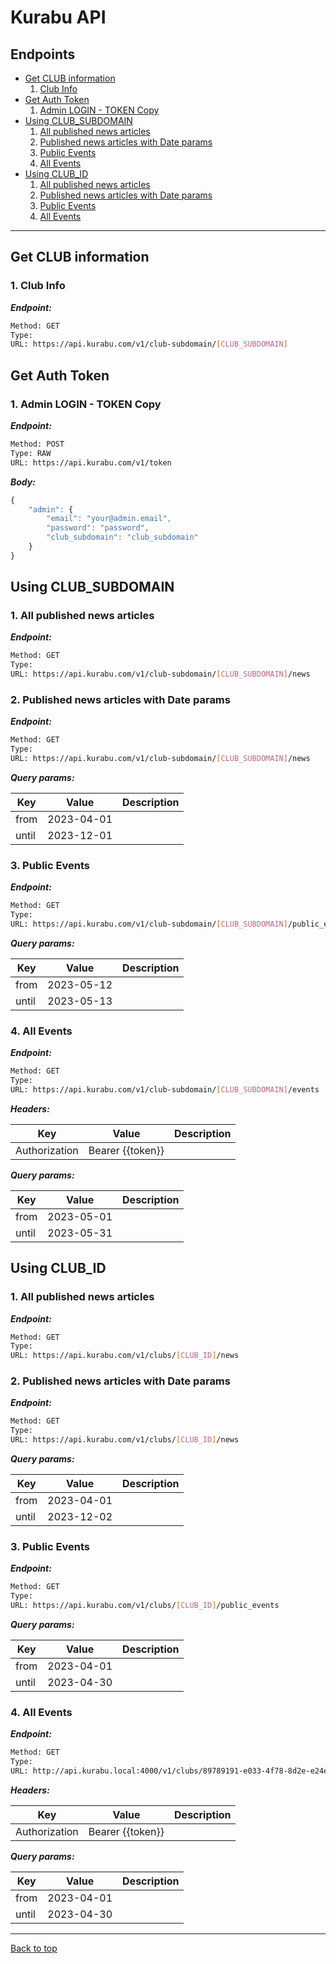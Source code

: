 
# Kurabu API


## Endpoints

* [Get CLUB information](#get-club-information)
    1. [Club Info](#1-club-info)
* [Get Auth Token](#get-auth-token)
    1. [Admin LOGIN - TOKEN Copy](#1-admin-login---token-copy)
* [Using CLUB_SUBDOMAIN](#using-club_subdomain)
    1. [All published news articles](#1-all-published-news-articles)
    1. [Published news articles with Date params](#2-published-news-articles-with-date-params)
    1. [Public Events](#3-public-events)
    1. [All Events](#4-all-events)
* [Using CLUB_ID](#using-club_id)
    1. [All published news articles](#1-all-published-news-articles-1)
    1. [Published news articles with Date params](#2-published-news-articles-with-date-params-1)
    1. [Public Events](#3-public-events-1)
    1. [All Events](#4-all-events-1)

--------



## Get CLUB information



### 1. Club Info



***Endpoint:***

```bash
Method: GET
Type: 
URL: https://api.kurabu.com/v1/club-subdomain/[CLUB_SUBDOMAIN]
```



## Get Auth Token



### 1. Admin LOGIN - TOKEN Copy



***Endpoint:***

```bash
Method: POST
Type: RAW
URL: https://api.kurabu.com/v1/token
```



***Body:***

```js        
{
    "admin": {
        "email": "your@admin.email",
        "password": "password",
        "club_subdomain": "club_subdomain"
    }
}
```



## Using CLUB_SUBDOMAIN



### 1. All published news articles



***Endpoint:***

```bash
Method: GET
Type: 
URL: https://api.kurabu.com/v1/club-subdomain/[CLUB_SUBDOMAIN]/news
```



### 2. Published news articles with Date params



***Endpoint:***

```bash
Method: GET
Type: 
URL: https://api.kurabu.com/v1/club-subdomain/[CLUB_SUBDOMAIN]/news
```



***Query params:***

| Key | Value | Description |
| --- | ------|-------------|
| from | 2023-04-01 |  |
| until | 2023-12-01 |  |



### 3. Public Events



***Endpoint:***

```bash
Method: GET
Type: 
URL: https://api.kurabu.com/v1/club-subdomain/[CLUB_SUBDOMAIN]/public_events
```



***Query params:***

| Key | Value | Description |
| --- | ------|-------------|
| from | 2023-05-12 |  |
| until | 2023-05-13 |  |



### 4. All Events



***Endpoint:***

```bash
Method: GET
Type: 
URL: https://api.kurabu.com/v1/club-subdomain/[CLUB_SUBDOMAIN]/events
```


***Headers:***

| Key | Value | Description |
| --- | ------|-------------|
| Authorization | Bearer {{token}} |  |



***Query params:***

| Key | Value | Description |
| --- | ------|-------------|
| from | 2023-05-01 |  |
| until | 2023-05-31 |  |



## Using CLUB_ID



### 1. All published news articles



***Endpoint:***

```bash
Method: GET
Type: 
URL: https://api.kurabu.com/v1/clubs/[CLUB_ID]/news
```



### 2. Published news articles with Date params



***Endpoint:***

```bash
Method: GET
Type: 
URL: https://api.kurabu.com/v1/clubs/[CLUB_ID]/news
```



***Query params:***

| Key | Value | Description |
| --- | ------|-------------|
| from | 2023-04-01 |  |
| until | 2023-12-02 |  |



### 3. Public Events



***Endpoint:***

```bash
Method: GET
Type: 
URL: https://api.kurabu.com/v1/clubs/[CLUB_ID]/public_events
```



***Query params:***

| Key | Value | Description |
| --- | ------|-------------|
| from | 2023-04-01 |  |
| until | 2023-04-30 |  |



### 4. All Events



***Endpoint:***

```bash
Method: GET
Type: 
URL: http://api.kurabu.local:4000/v1/clubs/89789191-e033-4f78-8d2e-e24e7e83eaa0/events
```


***Headers:***

| Key | Value | Description |
| --- | ------|-------------|
| Authorization | Bearer {{token}} |  |



***Query params:***

| Key | Value | Description |
| --- | ------|-------------|
| from | 2023-04-01 |  |
| until | 2023-04-30 |  |



---
[Back to top](#kurabu-api)
